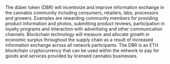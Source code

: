	
The düber token (DBR) will incentivize and improve information exchange in the cannabis community including consumers, retailers, labs, processors and growers. Examples are rewarding community members for providing product information and photos, submitting product reviews, participation in loyalty programs and interaction with advertising and other communication channels. Blockchain technology will measure and allocate growth in economic surplus throughout the supply chain as a result of increased information exchange across all network participants. The DBR is an ETH blockchain cryptocurrency that can be used within the network to pay for goods and services provided by licensed cannabis businesses.
